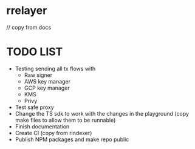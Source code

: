 # rrelayer

// copy from docs

# TODO LIST

- Testing sending all tx flows with
  - Raw signer
  - AWS key manager
  - GCP key manager
  - KMS
  - Privy
- Test safe proxy
- Change the TS sdk to work with the changes in the playground (copy make files to allow them to be runnable)
- Finish documentation
- Create CI (copy from rindexer)
- Publish NPM packages and make repo public
